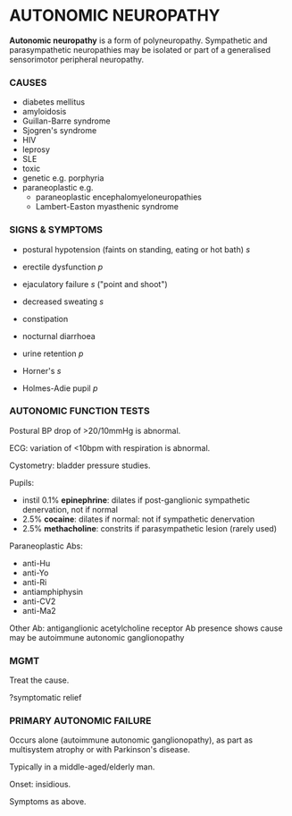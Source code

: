 # AUTONOMIC NEUROPATHY

**Autonomic neuropathy** is a form of polyneuropathy. Sympathetic and parasympathetic neuropathies may be isolated or part of a generalised sensorimotor peripheral neuropathy.

### CAUSES

- diabetes mellitus
- amyloidosis
- Guillan-Barre syndrome
- Sjogren's syndrome
- HIV
- leprosy
- SLE
- toxic
- genetic e.g. porphyria
- paraneoplastic e.g.
	- paraneoplastic encephalomyeloneuropathies
	- Lambert-Easton myasthenic syndrome

### SIGNS & SYMPTOMS

- postural hypotension (faints on standing, eating or hot bath) *s*

- erectile dysfunction *p*

- ejaculatory failure *s* ("point and shoot")

- decreased sweating *s*

- constipation 

- nocturnal diarrhoea

- urine retention *p*

- Horner's *s*

- Holmes-Adie pupil *p*

### AUTONOMIC FUNCTION TESTS

Postural BP drop of >20/10mmHg is abnormal.

ECG: variation of <10bpm with respiration is abnormal.

Cystometry: bladder pressure studies.

Pupils: 

- instil 0.1% **epinephrine**: dilates if post-ganglionic sympathetic denervation, not if normal
- 2.5% **cocaine**: dilates if normal: not if sympathetic denervation
- 2.5% **methacholine**: constrits if parasympathetic lesion (rarely used)

Paraneoplastic Abs:

- anti-Hu
- anti-Yo
- anti-Ri
- antiamphiphysin
- anti-CV2
- anti-Ma2

Other Ab: antiganglionic acetylcholine receptor Ab presence shows cause may be autoimmune autonomic ganglionopathy


### MGMT

Treat the cause.

?symptomatic relief

### PRIMARY AUTONOMIC FAILURE

Occurs alone (autoimmune autonomic ganglionopathy), as part as multisystem atrophy or with Parkinson's disease.

Typically in a middle-aged/elderly man.

Onset: insidious.

Symptoms as above.